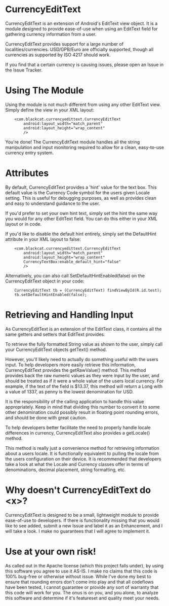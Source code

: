 CurrencyEditText
================

CurrencyEditText is an extension of Android's EditText view object. It is a module designed to provide ease-of-use when using an EditText field for gathering currency information from a user. 

CurrencyEditText provides support for a large number of localities/currencies. USD/GPB/Euro are officially supported, though all currencies as supported by ISO 4217 should work.

If you find that a certain currency is causing issues, please open an Issue in the Issue Tracker.


Using The Module
================

Using the module is not much different from using any other EditText view. Simply define the view in your XML layout:

        <com.blackcat.currencyedittext.CurrencyEditText
            android:layout_width="match_parent"
            android:layout_height="wrap_content"
            />

You're done! The CurrencyEditText module handles all the string manipulation and input monitoring required to allow for a clean, easy-to-use
currency entry system.

Attributes
===============

By default, CurrencyEditText provides a 'hint' value for the text box. This default value is the Currency Code symbol for the users given Locale setting. This is 
useful for debugging purposes, as well as provides clean and easy to understand guidance to the user. 

If you'd prefer to set your own hint text, simply set the hint the same way you would for any other EditText field. You can do this either in your XML layout
or in code.

If you'd like to disable the default hint entirely, simply set the DefaultHint attribute in your XML layout to false:

        <com.blackcat.currencyedittext.CurrencyEditText
            android:layout_width="match_parent"
            android:layout_height="wrap_content"
            CurrencyTextBox:enable_default_hint="false"
            />

Alternatively, you can also call SetDefaultHintEnabled(false) on the CurrencyEditText object in your code:

        CurrencyEditText tb = (CurrencyEditText) findViewById(R.id.test);
        tb.setDefaultHintEnabled(false);


Retrieving and Handling Input
=============================

As CurrencyEditText is an extension of the EditText class, it contains all the same getters and setters that EditText provides. 

To retrieve the fully formatted String value as shown to the user, simply call your CurrencyEditText objects getText() method.

However, you'll likely need to actually do something useful with the users input. To help developers more easily retrieve this information, CurrencyEditText provides the getRawValue() method. This method provides back the raw numeric values as they were input by the user, and should be treated as if it were a whole value of the users local currency.
For example, if the text of the field is $13.37, this method will return a Long with a value of 1337, as penny is the lowest denomination for USD. 

It is the responsibility of the calling application to handle this value appropriately. Keep in mind that dividing this number to convert it to some other denomination
 could possibly result in floating point rounding errors, and should be done with great caution. 
 
To help developers better facilitate the need to properly handle locale differences in currency, CurrencyEditText also provides a getLocale() method.

This method is really just a convenience method for retrieving information about a users locale. It is functionally equivalent to pulling the locale from the users configuration on their device. It is recommended 
that developers take a look at what the Locale and Currency classes offer in terms of denominations, decimal placement, string formatting, etc. 


Why doesn't CurrencyEditText do \<x\>?
====================================

CurrencyEditText is designed to be a small, lightweight module to provide ease-of-use to developers. If there is functionality missing that you would like to see added, 
submit a new Issue and label it as an Enhancement, and I will take a look. I make no guarantees that I will agree to implement it.

Use at your own risk!
=====================

As called out in the Apache license (which this project falls under), by using this software you agree to use it AS-IS. I make no claims that this code is
100% bug-free or otherwise without issue. While I've done my best to ensure that rounding errors don't come into play and that all codeflows have been tested, I cannot 
guarantee or provide any sort of warranty that this code will work for you. The onus is on you, and you alone, to analyze this software and determine if it's featureset and quality meet your needs.
